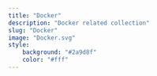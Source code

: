 ```yaml
---
title: "Docker"
description: "Docker related collection"
slug: "Docker"
image: "Docker.svg"
style:
    background: "#2a9d8f"
    color: "#fff"
---
```

